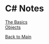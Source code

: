 # C# Notes

[The Basics](01-basics.md)<br>
[Objects](02-objects.md)<br>



[Back to Main](../README.md)